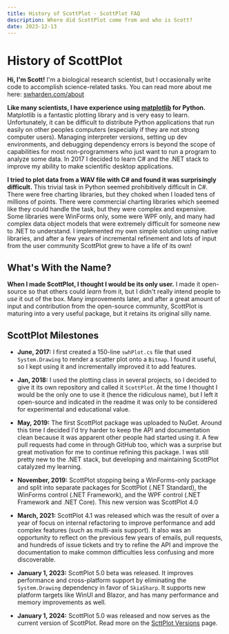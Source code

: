 ```yaml
---
title: History of ScottPlot - ScottPlot FAQ
description: Where did ScottPlot come from and who is Scott?
date: 2023-12-13
---
```


# History of ScottPlot

**Hi, I'm Scott!** I'm a biological research scientist, but I occasionally write code to accomplish science-related tasks. You can read more about me here: [swharden.com/about](https://swharden.com/about/)

**Like many scientists, I have experience using [matplotlib](https://matplotlib.org) for Python.** Matplotlib is a fantastic plotting library and is very easy to learn. Unfortunately, it can be difficult to distribute Python applications that run easily on other peoples computers (especially if they are not strong computer users). Managing interpreter versions, setting up dev environments, and debugging dependency errors is beyond the scope of capabilities for most non-programmers who just want to run a program to analyze some data. In 2017 I decided to learn C# and the .NET stack to improve my ability to make scientific desktop applications.

**I tried to plot data from a WAV file with C# and found it was surprisingly difficult.** This trivial task in Python seemed prohibitively difficult in C#. There were free charting libraries, but they choked when I loaded tens of millions of points. There were commercial charting libraries which seemed like they could handle the task, but they were complex and expensive. Some libraries were WinForms only, some were WPF only, and many had complex data object models that were extremely difficult for someone new to .NET to understand. I implemented my own simple solution using native libraries, and after a few years of incremental refinement and lots of input from the user community ScottPlot grew to have a life of its own!

## What's With the Name?

**When I made ScottPlot, I thought I would be its only user.** I made it open-source so that others could _learn_ from it, but I didn't really intend people to _use_ it out of the box. Many improvements later, and after a great amount of input and contribution from the open-source community, ScottPlot is maturing into a very useful package, but it retains its original silly name.

## ScottPlot Milestones

* **June, 2017:** I first created a 150-line `swhPlot.cs` file that used `System.Drawing` to render a scatter plot onto a `Bitmap`. I found it useful, so I kept using it and incrementally improved it to add features.

* **Jan, 2018:** I used the plotting class in several projects, so I decided to give it its own repository and called it `ScottPlot`. At the time I thought I would be the only one to use it (hence the ridiculous name), but I left it open-source and indicated in the readme it was only to be considered for experimental and educational value.

* **May, 2019:** The first ScottPlot package was uploaded to NuGet. Around this time I decided I'd try harder to keep the API and documentation clean because it was apparent other people had started using it. A few pull requests had come in through GitHub too, which was a surprise but great motivation for me to continue refining this package. I was still pretty new to the .NET stack, but developing and maintaining ScottPlot catalyzed my learning.

* **November, 2019:** ScottPlot stopping being a WinForms-only package and split into separate packages for ScottPlot (.NET Standard), the WinForms control (.NET Framework), and the WPF control (.NET Framework and .NET Core). This new version was ScottPlot 4.0

* **March, 2021:** ScottPlot 4.1 was released which was the result of over a year of focus on internal refactoring to improve performance and add complex features (such as multi-axis support). It also was an opportunity to reflect on the previous few years of emails, pull requests, and hundreds of issue tickets and try to refine the API and improve the documentation to make common difficulties less confusing and more discoverable.

* **January 1, 2023:** ScottPlot 5.0 beta was released. It improves performance and cross-platform support by eliminating the `System.Drawing` dependency in favor of `SkiaSharp`. It supports new platform targets like WinUI and Blazor, and has many performance and memory improvements as well.

* **January 1, 2024:** ScottPlot 5.0 was released and now serves as the current version of ScottPlot. Read more on the [ScttPlot Versions](/versions/) page.